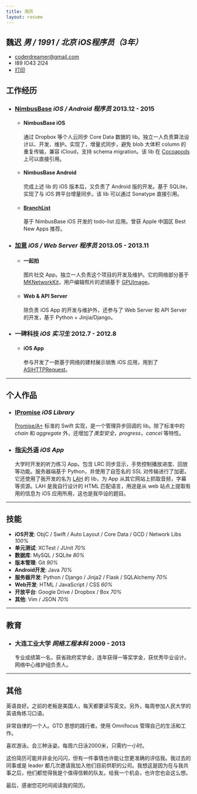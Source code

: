```yaml
---
title: 简历
layout: resume
---
```


## 魏迟 *男 / 1991 / 北京* *iOS程序员（3年）*

+ [coderdreamer@gmail.com](mailto:coderdreamer@gmail.com)
+ I89 IO43 2I24
+ [打印](javascript:window.print())


## 工作经历

+ ### [NimbusBase](http://nimbusbase.com) *iOS / Android 程序员* <time>2013.12 - 2015</time>
  + #### NimbusBase iOS
    通过 Dropbox 等个人云同步 Core Data 数据的 lib。独立一人负责算法设计以、开发、维护。实现了，增量式同步，避免 blob 大体积 column 的重复传输，兼容 iCloud，支持 schema migration。该 lib 在 [Cocoapods](http://cocoapods.org/?q=Nimbusbase) 上可以直接引用。
  + #### NimbusBase Android
    完成上述 lib 的 iOS 版本后，又负责了 Android 版的开发。基于 SQLite，实现了与 iOS 跨平台增量同步。该 lib 可以通过 Sonatype 直接引用。
  + #### [BranchList](https://itunes.apple.com/cn/app/branchlist/id885672869)
    基于 NimbusBase iOS 开发的 todo-list 应用。曾获 Apple 中国区 Best New Apps 推荐。

+ ### [加意](http://www.jiae.com) *iOS / Web Server 程序员* <time>2013.05 - 2013.11</time>
  + #### 一起拍
    图片社交 App。独立一人负责这个项目的开发及维护。它的网络部分基于 [MKNetworkKit](https://github.com/MugunthKumar/MKNetworkKit)，用户编辑照片的滤镜基于 [GPUImage](https://github.com/BradLarson/GPUImage)。
  + #### Web & API Server
    除负责 iOS App 的开发与维护外，还参与了 Web Server 和 API Server 的开发，基于 Python + Jinjia/Django。

+ ### 一碑科技 *iOS 实习生* <time>2012.7 - 2012.8</time>
  + #### iOS App
    参与开发了一款基于网络的建材展示销售 iOS 应用，用到了 [ASIHTTPRequest](https://github.com/pokeb/asi-http-request)。

---
 
## 个人作品

+ ### [IPromise](https://github.com/coppercash/IPromise) *iOS Library*
  [Promise/A+](http://promises-aplus.github.com/promises-spec) 标准的 Swift 实现，是一个管理异步回调的 lib。除了标准中的 *chain* 和 *aggregate* 外，还增加了*类型安全*，*progress*，*cancel* 等特性。
+ ### [指尖外语](https://github.com/coppercash/HoldLanguages) *iOS App*
  大学时开发的听力练习 App。包含 LRC 同步显示，手势控制播放进度、回放等功能。服务器端基于 Python，并使用了自签名的 SSL 对传输进行了加密。它还使用了我开发的名为 [LAH](https://github.com/coppercash/Lazy_API_with_HTML) 的 lib，为 App 从其它网站上抓取音频，字幕等资源。LAH 是我自行设计的 HTML 匹配语言，用途是从 web 站点上提取有用的信息为 iOS 应用所用，这也是我毕设的题目。

---

## 技能

+ **iOS开发**: ObjC / Swift / Auto Layout / Core Data / GCD / Network Libs *100%*
+ **单元测试**: XCTest / JUnit *70%*
+ **数据库**: MySQL / SQLite *80%*
+ **版本管理**: Git *90%*
+ **Android开发**: Java *70%*
+ **服务器开发**: Python / Django / Jinja2 / Flask / SQLAlchemy *70%*
+ **Web开发**: HTML / JavaScript / CSS *60%*
+ **开放平台**: Google Drive / Dropbox / Box *70%*
+ **其他**: Vim / JSON *70%*

---

## 教育

+ ### 大连工业大学 *网络工程本科* <time>2009 - 2013</time>
  专业成绩第一名，获省政府奖学金，连年获得一等奖学金，获优秀毕业设计。网络中心维护组负责人。

---

## 其他

英语良好。之前的老板是美国人，每天都要读写英文。另外，每周参加人民大学的英语角练习口语。

非常自律的一个人。GTD 思想的践行者。使用 Omnifocus 管理自己的生活和工作。

喜欢游泳。会三种泳姿。每周六日泳2000米，只需约一小时。

这份简历可能并非金光闪闪，但有一件事情也许能让您更准确的评估我。我过去的同事或是 leader 都几次邀请我加入他们目前供职的公司。我想这是因为在与我共事之后，他们都觉得我是个值得信赖的队友。给我一个机会，也许您也会这么想。

最后，感谢您花时间阅读我的简历。
